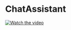 # ChatAssistant
[![Watch the video](https://img.youtube.com/vi/TLOrd8yZ77M/0.jpg)](https://youtu.be/TLOrd8yZ77M)
